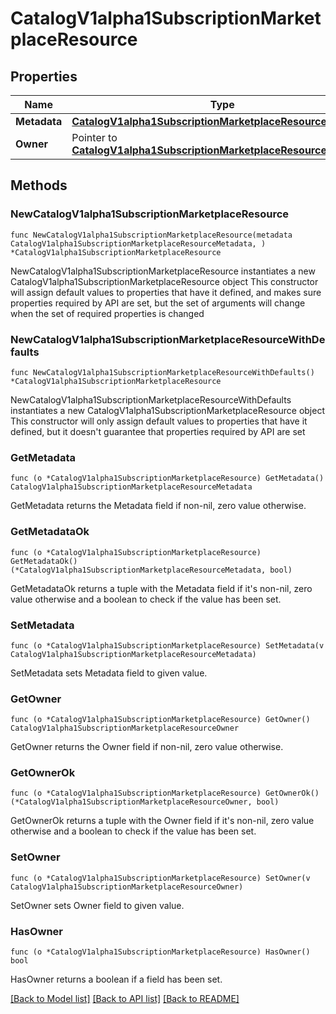 # CatalogV1alpha1SubscriptionMarketplaceResource

## Properties

Name | Type | Description | Notes
------------ | ------------- | ------------- | -------------
**Metadata** | [**CatalogV1alpha1SubscriptionMarketplaceResourceMetadata**](CatalogV1alpha1SubscriptionMarketplaceResourceMetadata.md) |  | 
**Owner** | Pointer to [**CatalogV1alpha1SubscriptionMarketplaceResourceOwner**](CatalogV1alpha1SubscriptionMarketplaceResourceOwner.md) |  | [optional] 

## Methods

### NewCatalogV1alpha1SubscriptionMarketplaceResource

`func NewCatalogV1alpha1SubscriptionMarketplaceResource(metadata CatalogV1alpha1SubscriptionMarketplaceResourceMetadata, ) *CatalogV1alpha1SubscriptionMarketplaceResource`

NewCatalogV1alpha1SubscriptionMarketplaceResource instantiates a new CatalogV1alpha1SubscriptionMarketplaceResource object
This constructor will assign default values to properties that have it defined,
and makes sure properties required by API are set, but the set of arguments
will change when the set of required properties is changed

### NewCatalogV1alpha1SubscriptionMarketplaceResourceWithDefaults

`func NewCatalogV1alpha1SubscriptionMarketplaceResourceWithDefaults() *CatalogV1alpha1SubscriptionMarketplaceResource`

NewCatalogV1alpha1SubscriptionMarketplaceResourceWithDefaults instantiates a new CatalogV1alpha1SubscriptionMarketplaceResource object
This constructor will only assign default values to properties that have it defined,
but it doesn't guarantee that properties required by API are set

### GetMetadata

`func (o *CatalogV1alpha1SubscriptionMarketplaceResource) GetMetadata() CatalogV1alpha1SubscriptionMarketplaceResourceMetadata`

GetMetadata returns the Metadata field if non-nil, zero value otherwise.

### GetMetadataOk

`func (o *CatalogV1alpha1SubscriptionMarketplaceResource) GetMetadataOk() (*CatalogV1alpha1SubscriptionMarketplaceResourceMetadata, bool)`

GetMetadataOk returns a tuple with the Metadata field if it's non-nil, zero value otherwise
and a boolean to check if the value has been set.

### SetMetadata

`func (o *CatalogV1alpha1SubscriptionMarketplaceResource) SetMetadata(v CatalogV1alpha1SubscriptionMarketplaceResourceMetadata)`

SetMetadata sets Metadata field to given value.


### GetOwner

`func (o *CatalogV1alpha1SubscriptionMarketplaceResource) GetOwner() CatalogV1alpha1SubscriptionMarketplaceResourceOwner`

GetOwner returns the Owner field if non-nil, zero value otherwise.

### GetOwnerOk

`func (o *CatalogV1alpha1SubscriptionMarketplaceResource) GetOwnerOk() (*CatalogV1alpha1SubscriptionMarketplaceResourceOwner, bool)`

GetOwnerOk returns a tuple with the Owner field if it's non-nil, zero value otherwise
and a boolean to check if the value has been set.

### SetOwner

`func (o *CatalogV1alpha1SubscriptionMarketplaceResource) SetOwner(v CatalogV1alpha1SubscriptionMarketplaceResourceOwner)`

SetOwner sets Owner field to given value.

### HasOwner

`func (o *CatalogV1alpha1SubscriptionMarketplaceResource) HasOwner() bool`

HasOwner returns a boolean if a field has been set.


[[Back to Model list]](../README.md#documentation-for-models) [[Back to API list]](../README.md#documentation-for-api-endpoints) [[Back to README]](../README.md)


